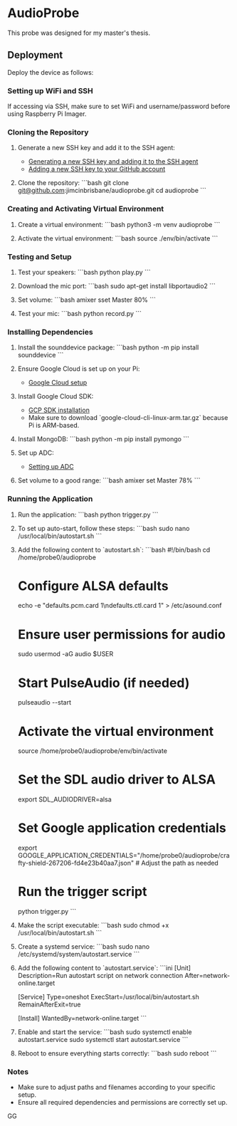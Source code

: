 
# AudioProbe

This probe was designed for my master's thesis.

## Deployment

Deploy the device as follows:

### Setting up WiFi and SSH
If accessing via SSH, make sure to set WiFi and username/password before using Raspberry Pi Imager.

### Cloning the Repository
1. Generate a new SSH key and add it to the SSH agent:
   - [Generating a new SSH key and adding it to the SSH agent](https://docs.github.com/en/authentication/connecting-to-github-with-ssh/generating-a-new-ssh-key-and-adding-it-to-the-ssh-agent?platform=linux)
   - [Adding a new SSH key to your GitHub account](https://docs.github.com/en/authentication/connecting-to-github-with-ssh/adding-a-new-ssh-key-to-your-github-account)
   
2. Clone the repository:
   \`\`\`bash
   git clone git@github.com:jimcinbrisbane/audioprobe.git
   cd audioprobe
   \`\`\`

### Creating and Activating Virtual Environment
1. Create a virtual environment:
   \`\`\`bash
   python3 -m venv audioprobe
   \`\`\`

2. Activate the virtual environment:
   \`\`\`bash
   source ./env/bin/activate
   \`\`\`

### Testing and Setup
1. Test your speakers:
   \`\`\`bash
   python play.py
   \`\`\`

2. Download the mic port:
   \`\`\`bash
   sudo apt-get install libportaudio2
   \`\`\`

3. Set volume:
   \`\`\`bash
   amixer sset Master 80%
   \`\`\`

4. Test your mic:
   \`\`\`bash
   python record.py
   \`\`\`

### Installing Dependencies
1. Install the sounddevice package:
   \`\`\`bash
   python -m pip install sounddevice
   \`\`\`

2. Ensure Google Cloud is set up on your Pi:
   - [Google Cloud setup](https://cloud.google.com/python/docs/setup#linux)

3. Install Google Cloud SDK:
   - [GCP SDK installation](https://cloud.google.com/sdk/docs/install-sdk#linux)
   - Make sure to download \`google-cloud-cli-linux-arm.tar.gz\` because Pi is ARM-based.

4. Install MongoDB:
   \`\`\`bash
   python -m pip install pymongo
   \`\`\`

5. Set up ADC:
   - [Setting up ADC](https://cloud.google.com/docs/authentication/external/set-up-adc)

6. Set volume to a good range:
   \`\`\`bash
   amixer set Master 78%
   \`\`\`

### Running the Application
1. Run the application:
   \`\`\`bash
   python trigger.py
   \`\`\`

2. To set up auto-start, follow these steps:
   \`\`\`bash
   sudo nano /usr/local/bin/autostart.sh
   \`\`\`

3. Add the following content to \`autostart.sh\`:
   \`\`\`bash
   #!/bin/bash
   cd /home/probe0/audioprobe

   # Configure ALSA defaults
   echo -e "defaults.pcm.card 1\ndefaults.ctl.card 1" > /etc/asound.conf

   # Ensure user permissions for audio
   sudo usermod -aG audio $USER

   # Start PulseAudio (if needed)
   pulseaudio --start

   # Activate the virtual environment
   source /home/probe0/audioprobe/env/bin/activate

   # Set the SDL audio driver to ALSA
   export SDL_AUDIODRIVER=alsa

   # Set Google application credentials
   export GOOGLE_APPLICATION_CREDENTIALS="/home/probe0/audioprobe/crafty-shield-267206-fd4e23b40aa7.json" # Adjust the path as needed

   # Run the trigger script
   python trigger.py
   \`\`\`

4. Make the script executable:
   \`\`\`bash
   sudo chmod +x /usr/local/bin/autostart.sh
   \`\`\`

5. Create a systemd service:
   \`\`\`bash
   sudo nano /etc/systemd/system/autostart.service
   \`\`\`

6. Add the following content to \`autostart.service\`:
   \`\`\`ini
   [Unit]
   Description=Run autostart script on network connection
   After=network-online.target

   [Service]
   Type=oneshot
   ExecStart=/usr/local/bin/autostart.sh
   RemainAfterExit=true

   [Install]
   WantedBy=network-online.target
   \`\`\`

7. Enable and start the service:
   \`\`\`bash
   sudo systemctl enable autostart.service
   sudo systemctl start autostart.service
   \`\`\`

8. Reboot to ensure everything starts correctly:
   \`\`\`bash
   sudo reboot
   \`\`\`

### Notes
- Make sure to adjust paths and filenames according to your specific setup.
- Ensure all required dependencies and permissions are correctly set up.

GG
